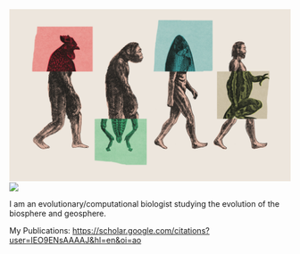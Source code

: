 <img align="center" src="evolution.png">
<img align="center" src="~/spoudel1/spoudel1/Moon_doug.JPG">

I am an evolutionary/computational biologist studying the evolution of the biosphere and geosphere. 

My Publications: https://scholar.google.com/citations?user=IEO9ENsAAAAJ&hl=en&oi=ao
